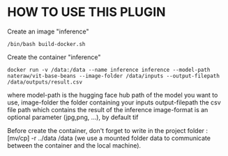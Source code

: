 # HOW TO USE THIS PLUGIN

Create an image "inference"

`/bin/bash build-docker.sh` 

Create the container "inference"

`docker run -v /data:/data --name inference inference --model-path nateraw/vit-base-beans --image-folder /data/inputs --output-filepath /data/outputs/result.csv`

where   model-path is the hugging face hub path of the model you want to use,
	image-folder the folder containing your inputs 
	output-filepath the csv file path which contains the result of the inference
	image-format is an optional parameter (jpg,png, ...), by default tif
   
Before create the container, don't forget to write in the project folder :
[mv/cp] -r ../data /data 
(we use a mounted folder data to communicate between the container and the local machine). 
